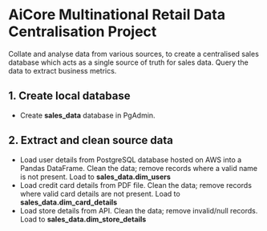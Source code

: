 # AiCore Multinational Retail Data Centralisation Project

Collate and analyse data from various sources, to create a centralised sales database which acts as a single source of truth for sales data. Query the data to extract business metrics.

## 1. Create local database

- Create __sales_data__ database in PgAdmin.

## 2. Extract and clean source data

- Load user details from PostgreSQL database hosted on AWS into a Pandas DataFrame. Clean the data; remove records where a valid name is not present. Load to __sales_data.dim_users__
- Load credit card details from PDF file. Clean the data; remove records where valid card details are not present. Load to __sales_data.dim_card_details__
- Load store details from API. Clean the data; remove invalid/null records. Load to __sales_data.dim_store_details__



